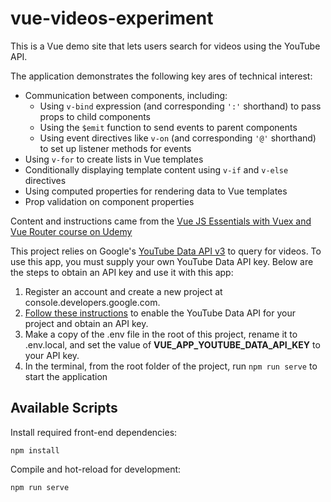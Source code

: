 # vue-videos-experiment

This is a Vue demo site that lets users search for videos using the YouTube API. 

The application demonstrates the following key ares of technical interest:

* Communication between components, including: 
    * Using `v-bind` expression (and corresponding `':'` shorthand) to pass props to child components
    * Using the `$emit` function to send events to parent components
    * Using event directives like `v-on` (and corresponding `'@'` shorthand) to set up listener methods for events
* Using `v-for` to create lists in Vue templates
* Conditionally displaying template content using `v-if` and `v-else` directives
* Using computed properties for rendering data to Vue templates
* Prop validation on component properties

Content and instructions came from the [Vue JS Essentials with Vuex and Vue Router course on Udemy](https://www.udemy.com/course/vue-js-course/)

This project relies on Google's [YouTube Data API v3](https://developers.google.com/youtube/v3/docs) to query for videos. To use this app, you must supply your own YouTube Data API key. Below are the steps to obtain an API key and use it with this app:

1. Register an account and create a new project at console.developers.google.com.
2. [Follow these instructions](https://developers.google.com/youtube/v3/getting-started) to enable the YouTube Data API for your project and obtain an API key.
3. Make a copy of the .env file in the root of this project, rename it to .env.local, and set the value of **VUE_APP_YOUTUBE_DATA_API_KEY** to your API key.
4. In the terminal, from the root folder of the project, run `npm run serve` to start the application

## Available Scripts


Install required front-end dependencies:
```
npm install
```

Compile and hot-reload for development:
```
npm run serve
```